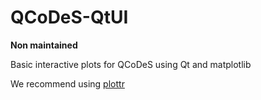 # QCoDeS-QtUI
**Non maintained**

Basic interactive plots for QCoDeS using Qt and matplotlib

We recommend using [plottr](https://github.com/toolsforexperiments/plottr/)
